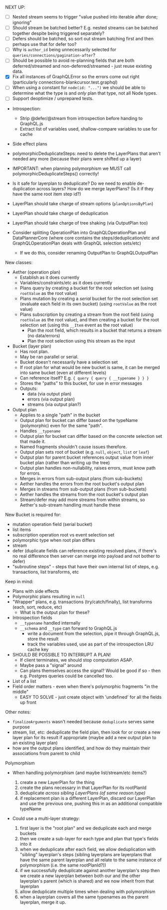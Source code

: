 NEXT UP:

- [ ] Nested stream seems to trigger "value pushed into iterable after done;
      ignoring"
- [ ] Should stream be batched better? E.g. nested streams can be batched
      together despite being triggered separately?
- [ ] Defers should be batched, so sort out stream batching first and then
      perhaps use that for defer too?
- [ ] Why is `author_id` being unnecessarily selected for
      `queries/connections/pagination-after`?
- [ ] Should be possible to avoid re-planning fields that are both
      deferred/streamed and non-deferred/streamed - just reuse existing data.
- [x] Fix all instances of GraphQLError so the errors come out right
      (particularly connections-blankcursor.test.graphql)
- [ ] When using a constant for `node(id: "...")` we should be able to determine
      what the type is and _only_ plan that type, not all Node types.
- [ ] Support deoptimize / unprepared tests.
- Introspection:
  - Strip @defer/@stream from introspection before handing to GraphQL.js
  - Extract list of variables used, shallow-compare variables to use for cache
- Side effect plans

- polymorphicDeduplicateSteps: need to delete the LayerPlans that aren't needed
  any more (because their plans were shifted up a layer)

- IMPORTANT: when planning polymorphism we MUST call
  polymorphicDeduplicateSteps() correctly!

- Is it safe for layerplan to deduplicate? Do we need to enable de-duplication
  across layers? How do we merge layerPlans? (Is it if they have the same root
  item step id?)
- LayerPlan should take charge of stream options (`planOptionsByPlan`)
- LayerPlan should take charge of deduplication
- LayerPlan should take charge of tree shaking (via OutputPlan too)

- Consider splitting OperationPlan into GraphQLOperationPlan and DataPlannerCore
  (where core contains the steps/deduplication/etc and GraphQLOperationPlan
  deals with GraphQL selection sets/etc)
  - If we do this, consider renaming OutputPlan to GraphQLOutputPlan

New classes:

- Aether (operation plan)
  - Establish as it does currently
  - Variables/constraints/etc as it does currently
  - Plans query by creating a bucket for the root selection set (using
    `rootValue` as the root value)
  - Plans mutation by creating a _serial_ bucket for the root selection set
    (evaluate each field in its own bucket) (using `rootValue` as the root
    value)
  - Plans subscription by creating a stream from the root field (using
    `rootValue` as the root value), and then creating a bucket for the root
    selection set (using this `__Item` event as the root value)
    - Plan the root field, which results in a bucket that returns a stream (no
      data/errors)
    - Plan the root selection using this stream as the input
- Bucket (layer plan)
  - Has root plan.
  - May be ran parallel or serial.
  - Bucket doesn't necessarily have a selection set
  - If root plan for what would be new bucket is same, it can be merged into
    same bucket (even at different levels)
  - Can reference itself? E.g. `{ query { query { __typename } } }`
  - Stores the "paths" to this bucket, for use in error messages
  - Outputs:
    - data (via output plan)
    - errors (via output plan)
    - streams (via output plan?)
- Output plan
  - Applies to a single "path" in the bucket
  - Output plan for bucket can differ based on the typeName (polymorphic) even
    for the same "path".
  - Handles `__typename`
  - Output plan for bucket can differ based on the concrete selection set that
    made it.
  - Named fragments shouldn't cause issues therefore.
  - Output plan sets root of bucket (e.g. `null`, `object`, `list` or `leaf`)
  - Output plan for parent bucket references output value from inner bucket plan
    (rather than writing up the tree)
  - Output plan handles non-nullability, raises errors, must know path for
    errors.
  - Merges in errors from sub-output plans (from sub-buckets)
  - Aether handles the errors from the root bucket's output plan
  - Merges in streams from sub-output plans (from sub-buckets)
  - Aether handles the streams from the root bucket's output plan
  - Stream/defer may add more streams from within streams, so Aether's
    sub-stream handling must handle these

New Bucket is required for:

- mutation operation field (serial bucket)
- list items
- subscription operation root vs event selection set
- polymorphic type when root plan differs
- stream
- defer (duplicate fields can reference existing resolved plans, if there's no
  real difference then server can merge into payload and not bother to defer)
- "subroutine steps" - steps that have their own internal list of steps, e.g.
  transactions, list transforms, etc

Keep in mind:

- Plans with side effects
- Polymorphic plans resulting in `null`
- "Wrapper" plans, e.g. transactions (try/catch/finally), list transforms (each,
  sort, reduce, etc)
  - What is the output plan for these?
- Introspection fields
  - `__typename` handled internally
  - `__schema` and `__type` can forward to GraphQL.js
    - write a document from the selection, pipe it through GraphQL.js, store the
      result
    - track the variables used, use as part of the introspection LRU cache key
- SHOULD BE POSSIBLE TO INTERRUPT A PLAN!
  - If client terminates, we should stop computation ASAP.
  - Maybe pass a "signal" around
  - Can plans themselves access the signal? Would be good if so - then e.g.
    Postgres queries could be cancelled too.
- List of a list
- Field order matters - even when there's polymorphic fragments "in the middle"
  - EASY TO SOLVE - just create object with 'undefined' for all the fields up
    front

Other notes:

- `finalizeArguments` wasn't needed because `deduplicate` serves same purpose
- stream, list, etc: deduplicate the field plan, then look for or create a new
  layer plan for its result if appropriate (maybe add a new output plan to an
  existing layer plan)
- how are the output plans identified, and how do they maintain their
  associations from parent to child

Polymorphism

- When handling polymorphism (and maybe list/stream/etc items?)

  1. create a new LayerPlan for the thing
  2. create the plans necessary in that LayerPlan for its rootPlanId
  3. deduplicate _across sibling LayerPlans (of same reason.type)_
  4. if replacement plan is a different LayerPlan, discard our LayerPlan and use
     the previous one, pushing this in as an additional compatible typeName

- Could use a multi-layer strategy:
  1. first layer is the "root plan" and we deduplicate each and merge buckets
  2. then we create a sub-layer for each type and plan that type's fields into
     it
  3. when we deduplicate after each field, we allow deduplication with "sibling"
     layerplan's steps (sibling layerplans are layerplans that have the same
     parent layerplan and all relate to the same instance of polymorphism (i.e.
     the same rootPlanId?))
  4. if we successfully deduplicate against another layerplan's step then we
     create a new layerplan between both our and the other layerplan's parent
     (which is shared) and we now inherit from that layerplan
  5. allow deduplicate multiple times when dealing with polymorphism
  6. when a layerplan covers all the same typenames as the parent layerplan,
     merge it up.
